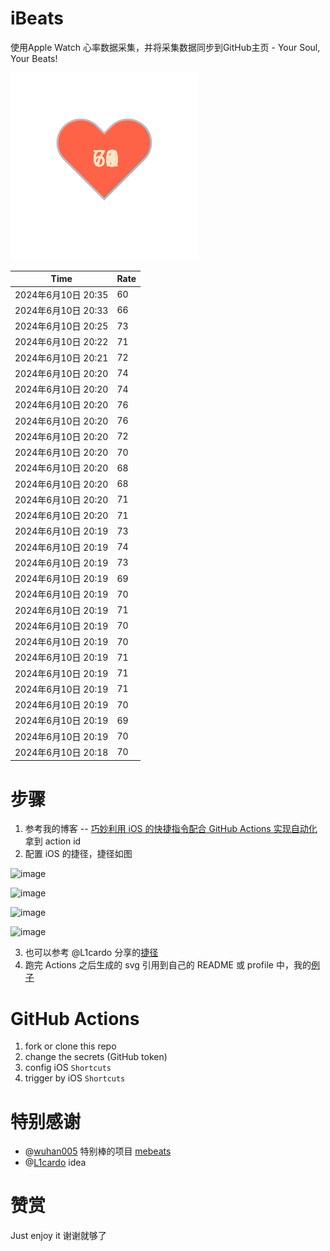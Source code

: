 # iBeats
使用Apple Watch 心率数据采集，并将采集数据同步到GitHub主页 - Your Soul, Your Beats!

![](./files/heart.svg)

<!--START_SECTION:my_heart_rate-->
| Time | Rate | 
 | ---- | ---- | 
| 2024年6月10日 20:35 | 60 |
| 2024年6月10日 20:33 | 66 |
| 2024年6月10日 20:25 | 73 |
| 2024年6月10日 20:22 | 71 |
| 2024年6月10日 20:21 | 72 |
| 2024年6月10日 20:20 | 74 |
| 2024年6月10日 20:20 | 74 |
| 2024年6月10日 20:20 | 76 |
| 2024年6月10日 20:20 | 76 |
| 2024年6月10日 20:20 | 72 |
| 2024年6月10日 20:20 | 70 |
| 2024年6月10日 20:20 | 68 |
| 2024年6月10日 20:20 | 68 |
| 2024年6月10日 20:20 | 71 |
| 2024年6月10日 20:20 | 71 |
| 2024年6月10日 20:19 | 73 |
| 2024年6月10日 20:19 | 74 |
| 2024年6月10日 20:19 | 73 |
| 2024年6月10日 20:19 | 69 |
| 2024年6月10日 20:19 | 70 |
| 2024年6月10日 20:19 | 71 |
| 2024年6月10日 20:19 | 70 |
| 2024年6月10日 20:19 | 70 |
| 2024年6月10日 20:19 | 71 |
| 2024年6月10日 20:19 | 71 |
| 2024年6月10日 20:19 | 71 |
| 2024年6月10日 20:19 | 70 |
| 2024年6月10日 20:19 | 69 |
| 2024年6月10日 20:19 | 70 |
| 2024年6月10日 20:18 | 70 |

<!--END_SECTION:my_heart_rate-->

# 步骤
1. 参考我的博客 -- [巧妙利用 iOS 的快捷指令配合 GitHub Actions 实现自动化](https://github.com/yihong0618/gitblog/issues/198) 拿到 action id
2. 配置 iOS 的捷径，捷径如图

![image](https://user-images.githubusercontent.com/15976103/122154218-0db0b480-ce97-11eb-93bb-5aec07c558dc.png)

![image](https://user-images.githubusercontent.com/15976103/122154236-186b4980-ce97-11eb-8e4b-70551a0391ae.png)

![image](https://user-images.githubusercontent.com/15976103/122154268-2d47dd00-ce97-11eb-902e-3acf292265a9.png)

![image](https://user-images.githubusercontent.com/15976103/122174055-fa144680-ceb4-11eb-9be2-3eb83cd516f7.png)

3. 也可以参考 @L1cardo 分享的[捷径](https://www.icloud.com/shortcuts/6ab6047b459c41ad822ad6b94b1c03d4)
4. 跑完 Actions 之后生成的 svg 引用到自己的 README 或 profile 中，我的[例子](https://github.com/yihong0618) 

# GitHub Actions

1. fork or clone this repo
2. change the secrets (GitHub token)
3. config iOS `Shortcuts` 
4. trigger by iOS `Shortcuts`

# 特别感谢
- @[wuhan005](https://github.com/wuhan005) 特别棒的项目 [mebeats](https://github.com/wuhan005/mebeats)
- @[L1cardo](https://github.com/L1cardo) idea

# 赞赏
Just enjoy it
谢谢就够了
